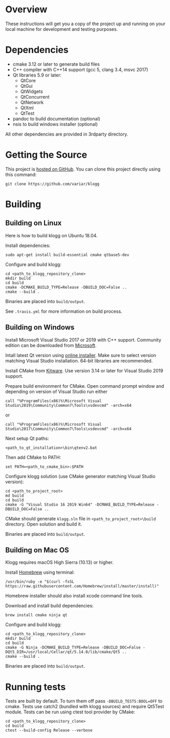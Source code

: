 # Overview

These instructions will get you a copy of the project up and running on your local machine for development and testing purposes.

# Dependencies

* cmake 3.12 or later to generate build files
* C++ compiler with C++14 support (gcc 5, clang 3.4, msvc 2017)
* Qt libraries 5.9 or later:
    - QtCore
    - QtGui
    - QtWidgets
    - QtConcurrent
    - QtNetwork
    - QtXml
    - QtTest
* pandoc to build documentation (optional)
* nsis to build windows installer (optional)

All other dependencies are provided in 3rdparty directory.

# Getting the Source

This project is [hosted on GitHub](https://github.com/variar/klogg). You can clone this project directly using this command:
```
git clone https://github.com/variar/klogg
```

# Building

## Building on Linux

Here is how to build klogg on Ubuntu 18.04.

Install dependencies:
```
sudo apt-get install build-essential cmake qtbase5-dev
```

Configure and build klogg:

```
cd <path_to_klogg_repository_clone>
mkdir build
cd build
cmake -DCMAKE_BUILD_TYPE=Release -DBUILD_DOC=False ..
cmake --build .
```

Binaries are placed into `build/output`.

See `.travis.yml` for more information on build process.

## Building on Windows

Install Microsoft Visual Studio 2017 or 2019 with C++ support.
Community edition can be downloaded from [Microsoft](https://visualstudio.microsoft.com/vs/).

Intall latest Qt version using [online installer](https://www.qt.io/download-qt-installer).
Make sure to select version matching Visual Studio installation. 64-bit libraries are recommended.

Install CMake from [Kitware](https://cmake.org/download/).
Use version 3.14 or later for Visual Studio 2019 support.

Prepare build environment for CMake. Open command prompt window and depending on version of Visual Studio run either
```
call "%ProgramFiles(x86)%\Microsoft Visual Studio\2019\Community\Common7\Tools\vsdevcmd" -arch=x64
```
or
```
call "%ProgramFiles(x86)%\Microsoft Visual Studio\2017\Community\Common7\Tools\vsdevcmd" -arch=x64
```

Next setup Qt paths:
```
<path_to_qt_installation>\bin\qtenv2.bat
```

Then add CMake to PATH:
```
set PATH=<path_to_cmake_bin>:$PATH
```

Configure klogg solution (use CMake generator matching Visual Studio version):
```
cd <path_to_project_root>
md build
cd build
cmake -G "Visual Studio 16 2019 Win64" -DCMAKE_BUILD_TYPE=Release -DBUILD_DOC=False ..
```

CMake should generate `klogg.sln` file in `<path_to_project_root>\build` directory. Open solution and build it.

Binaries are placed into `build/output`.

## Building on Mac OS

Klogg requires macOS High Sierra (10.13) or higher.

Install [Homebrew](https://brew.sh/) using terminal:
```
/usr/bin/ruby -e "$(curl -fsSL https://raw.githubusercontent.com/Homebrew/install/master/install)"
```

Homebrew installer should also install xcode command line tools.

Download and install build dependencies:
```
brew install cmake ninja qt
```

Configure and build klogg:
```
cd <path_to_klogg_repository_clone>
mkdir build
cd build
cmake -G Ninja -DCMAKE_BUILD_TYPE=Release -DBUILD_DOC=False -DQt5_DIR=/usr/local/Cellar/qt/5.14.0/lib/cmake/Qt5 ..
cmake --build .
```

Binaries are placed into `build/output`.

# Running tests
Tests are built by default. To turn them off pass `-DBUILD_TESTS:BOOL=OFF` to cmake.
Tests use catch2 (bundled with klogg sources) and require Qt5Test module. Tests can be run using ctest tool provider by CMake:
```
cd <path_to_klogg_repository_clone>
cd build
ctest --build-config Release --verbose
```
